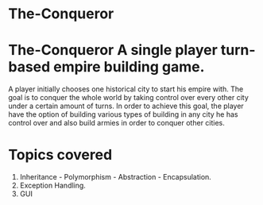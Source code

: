 # The-Conqueror
# The-Conqueror A single player turn-based empire building game. 
A player initially chooses one historical city to start his empire with. 
The goal is to conquer the whole world by taking control over every other city under a certain amount of turns. 
In order to achieve this goal, the player have the option of building various types of building in any city he has control over and also build armies in order to conquer other cities.
# Topics covered 
  1) Inheritance - Polymorphism - Abstraction - Encapsulation. 
  2) Exception Handling. 
  3) GUI
